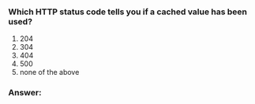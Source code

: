 ### Which HTTP status code tells you if a cached value has been used?

1. 204
2. 304
3. 404
4. 500
5. none of the above

### Answer:

<!-- Incorrect 304 is for cached values -->
